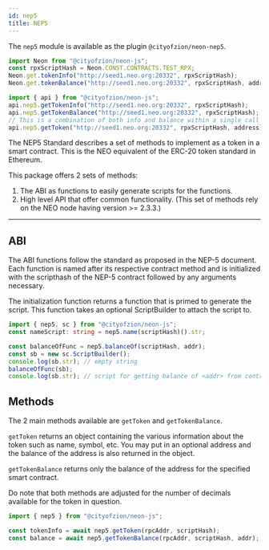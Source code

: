 ```yaml
---
id: nep5
title: NEP5
---
```


The `nep5` module is available as the plugin `@cityofzion/neon-nep5`.

```js
import Neon from "@cityofzion/neon-js";
const rpxScriptHash = Neon.CONST.CONTRACTS.TEST_RPX;
Neon.get.tokenInfo("http://seed1.neo.org:20332", rpxScriptHash);
Neon.get.tokenBalance("http://seed1.neo.org:20332", rpxScriptHash, address);

import { api } from "@cityofzion/neon-js";
api.nep5.getTokenInfo("http://seed1.neo.org:20332", rpxScriptHash);
api.nep5.getTokenBalance("http://seed1.neo.org:20332", rpxScriptHash);
// This is a combination of both info and balance within a single call
api.nep5.getToken("http://seed1.neo.org:20332", rpxScriptHash, address);
```

The NEP5 Standard describes a set of methods to implement as a token in a smart
contract. This is the NEO equivalent of the ERC-20 token standard in Ethereum.

This package offers 2 sets of methods:

1. The ABI as functions to easily generate scripts for the functions.
2. High level API that offer common functionality. (This set of methods rely on
   the NEO node having version >= 2.3.3.)

---

## ABI

The ABI functions follow the standard as proposed in the NEP-5 document. Each
function is named after its respective contract method and is initialized with
the scripthash of the NEP-5 contract followed by any arguments necessary.

The initialization function returns a function that is primed to generate the
script. This function takes an optional ScriptBuilder to attach the script to.

```ts
import { nep5, sc } from "@cityofzion/neon-js";
const nameScript: string = nep5.name(scriptHash)().str;

const balanceOfFunc = nep5.balanceOf(scriptHash, addr);
const sb = new sc.ScriptBuilder();
console.log(sb.str); // empty string
balanceOfFunc(sb);
console.log(sb.str); // script for getting balance of <addr> from contract <scriptHash>
```

## Methods

The 2 main methods available are `getToken` and `getTokenBalance`.

`getToken` returns an object containing the various information about the token
such as name, symbol, etc. You may put in an optional address and the balance of
the address is also returned in the object.

`getTokenBalance` returns only the balance of the address for the specified
smart contract.

Do note that both methods are adjusted for the number of decimals available for
the token in question.

```ts
import { nep5 } from "@cityofzion/neon-js";

const tokenInfo = await nep5.getToken(rpcAddr, scriptHash);
const balance = await nep5.getTokenBalance(rpcAddr, scriptHash, addr);
```
